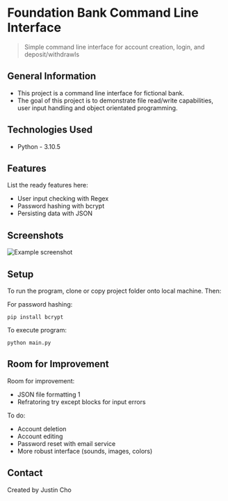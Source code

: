 # Foundation Bank Command Line Interface
> Simple command line interface for account creation, login, and deposit/withdrawls


<!-- ## Table of Contents
* [General Info](#general-information)
* [Technologies Used](#technologies-used)
* [Features](#features)
* [Screenshots](#screenshots)
* [Setup](#setup)
* [Room for Improvement](#room-for-improvement)
* [Contact](#contact) -->


## General Information
- This project is a command line interface for fictional bank.
- The goal of this project is to demonstrate file read/write capabilities, user input handling   and object orientated programming. 
<!-- - Why did you undertake it? -->
<!-- You don't have to answer all the questions - just the ones relevant to your project. -->


## Technologies Used
- Python - 3.10.5


## Features
List the ready features here:
- User input checking with Regex
- Password hashing with bcrypt
- Persisting data with JSON


## Screenshots
![Example screenshot](./img/screenshot.png)
<!-- If you have screenshots you'd like to share, include them here. -->


## Setup
<!-- What are the project requirements/dependencies? Where are they listed? A requirements.txt or a Pipfile.lock file perhaps? Where is it located?

Proceed to describe how to install / setup one's local environment / get started with the project. -->
To run the program, clone or copy project folder onto local machine. Then:

For password hashing:
```
pip install bcrypt
```

To execute program:
```
python main.py
```


<!-- ## Usage
How does one go about using it?
Provide various use cases and code examples here.

`write-your-code-here` -->


<!-- ## Project Status
Project is: _in progress_ / _complete_ / _no longer being worked on_. If you are no longer working on it, provide reasons why. -->


## Room for Improvement
<!-- Include areas you believe need improvement / could be improved. Also add TODOs for future development. -->

Room for improvement:
- JSON file formatting 1
- Refratoring try except blocks for input errors

To do:
- Account deletion
- Account editing
- Password reset with email service
- More robust interface (sounds, images, colors)


<!-- ## Acknowledgements
Give credit here.
- This project was inspired by...
- This project was based on [this tutorial](https://www.example.com).
- Many thanks to... -->


## Contact
<!-- Created by [@flynerdpl](https://www.flynerd.pl/) - feel free to contact me! -->
Created by Justin Cho


<!-- Optional -->
<!-- ## License -->
<!-- This project is open source and available under the [... License](). -->

<!-- You don't have to include all sections - just the one's relevant to your project -->